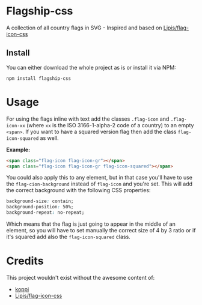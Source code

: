 # Flagship-css

A collection of all country flags in SVG - Inspired and based on
[Lipis/flag-icon-css](https://github.com/lipis/flag-icon-css/blob/master/README.md)

## Install 

You can either download the whole project as is or install it via NPM: 

```
npm install flagship-css
```

# Usage 

For using the flags inline with text add the classes `.flag-icon` and `.flag-icon-xx`
(where `xx` is the ISO 3166-1-alpha-2 code of a country) to an empty `<span>`.
If you want to have a squared version flag then add the class `flag-icon-squared` as well. 

**Example:**

```html
<span class="flag-icon flag-icon-gr"></span>
<span class="flag-icon flag-icon-gr flag-icon-squared"></span>
```

You could also apply this to any element, but in that case you'll have to use the `flag-cion-background` instead of 
`flag-icon` and you're set. This will add the correct background with the following CSS properties:

```css
background-size: contain;
background-position: 50%;
background-repeat: no-repeat;
```

Which means that the flag is just going to appear in the middle of an element, 
so you will have to set manually the correct size of 4 by 3 ratio or if it's squared add also the `flag-icon-squared` class.

# Credits 

This project wouldn't exist without the awesome content of: 

- [koppi](https://github.com/koppi)
- [Lipis/flag-icon-css](https://github.com/lipis/flag-icon-css/blob/master/README.md)
